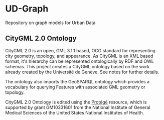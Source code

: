 # UD-Graph
Repository on graph models for Urban Data

## CityGML 2.0 Ontology
CityGML 2.0 is an open, GML 3.1.1 based, OCG standard for representing city geometry, topology, and appearance. As CityGML is an XML based format, it's hierarchy can be represented ontologically by RDF and OWL schemas. This project creates a CityGML ontology based on the work already created by the Université de Genève. See notes for further details.

The ontology also imports the GeoSPARQL ontology which provides a vocabulary for querying Features with associated GML geometry or topology. 

CityGML 2.0 Ontology is edited using the [Protégé](https://protege.stanford.edu/) resource, which is supported by grant GM10331601 from the National Institute of General Medical Sciences of the United States National Institutes of Health.
